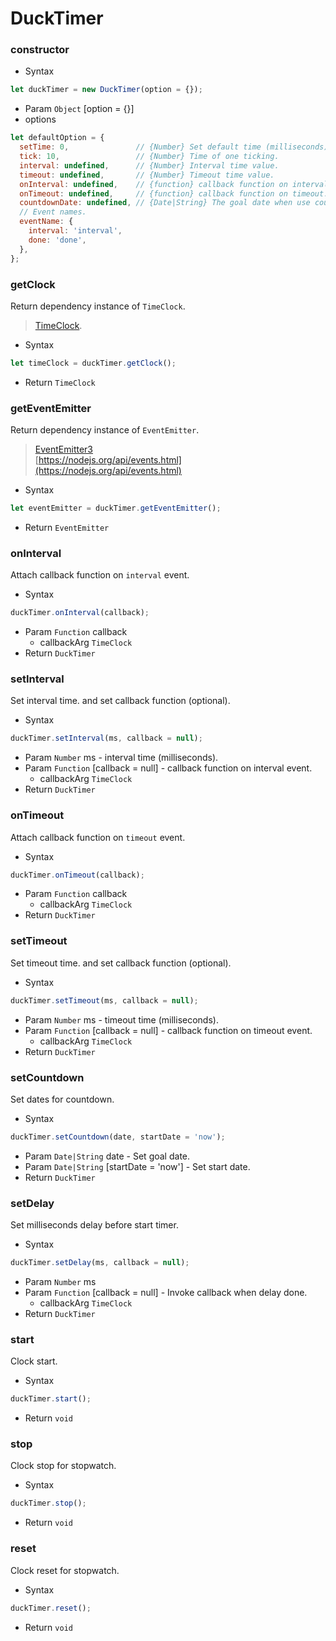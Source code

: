 # DuckTimer

### constructor
- Syntax
```js
let duckTimer = new DuckTimer(option = {});
```
- Param `Object` [option = {}]
- options
```js
let defaultOption = {
  setTime: 0,               // {Number} Set default time (milliseconds)
  tick: 10,                 // {Number} Time of one ticking.
  interval: undefined,      // {Number} Interval time value.
  timeout: undefined,       // {Number} Timeout time value.
  onInterval: undefined,    // {function} callback function on interval.
  onTimeout: undefined,     // {function} callback function on timeout.
  countdownDate: undefined, // {Date|String} The goal date when use countdown.
  // Event names.
  eventName: {
    interval: 'interval',
    done: 'done',
  },
};
```

### getClock
Return dependency instance of `TimeClock`.

> [TimeClock](time-clock.md).

- Syntax
```js
let timeClock = duckTimer.getClock();
```
- Return `TimeClock`

### getEventEmitter
Return dependency instance of `EventEmitter`.

> [EventEmitter3](https://github.com/primus/eventemitter3#readme)   
[https://nodejs.org/api/events.html](https://nodejs.org/api/events.html)

- Syntax
```js
let eventEmitter = duckTimer.getEventEmitter();
```
- Return `EventEmitter`

### onInterval
Attach callback function on `interval` event.

- Syntax
```js
duckTimer.onInterval(callback);
```
- Param `Function` callback
  - callbackArg `TimeClock`
- Return `DuckTimer`

### setInterval
Set interval time. and set callback function (optional).

- Syntax
```js
duckTimer.setInterval(ms, callback = null);
```
- Param `Number` ms - interval time (milliseconds).
- Param `Function` [callback = null] - callback function on interval event.
  - callbackArg `TimeClock`
- Return `DuckTimer`

### onTimeout
Attach callback function on `timeout` event.

- Syntax
```js
duckTimer.onTimeout(callback);
```
- Param `Function` callback
  - callbackArg `TimeClock`
- Return `DuckTimer`

### setTimeout
Set timeout time. and set callback function (optional).

- Syntax
```js
duckTimer.setTimeout(ms, callback = null);
```
- Param `Number` ms - timeout time (milliseconds).
- Param `Function` [callback = null] - callback function on timeout event.
  - callbackArg `TimeClock`
- Return `DuckTimer`

### setCountdown
Set dates for countdown.

- Syntax
```js
duckTimer.setCountdown(date, startDate = 'now');
```
- Param `Date|String` date - Set goal date.
- Param `Date|String` [startDate = 'now'] - Set start date.
- Return `DuckTimer`

### setDelay
Set milliseconds delay before start timer.

- Syntax
```js
duckTimer.setDelay(ms, callback = null);
```
- Param `Number` ms
- Param `Function` [callback = null] - Invoke callback when delay done.
  - callbackArg `TimeClock`
- Return `DuckTimer`

### start
Clock start.

- Syntax
```js
duckTimer.start();
```
- Return `void`

### stop
Clock stop for stopwatch.

- Syntax
```js
duckTimer.stop();
```
- Return `void`

### reset
Clock reset for stopwatch.

- Syntax
```js
duckTimer.reset();
```
- Return `void`
